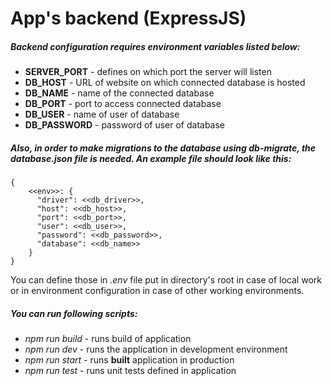 # App's backend (ExpressJS)

##### Backend configuration requires environment variables listed below:
- **SERVER_PORT** - defines on which port the server will listen
- **DB_HOST** - URL of website on which connected database is hosted
- **DB_NAME** - name of the connected database
- **DB_PORT** - port to access connected database
- **DB_USER** - name of user of database
- **DB_PASSWORD** - password of user of database

##### Also, in order to make migrations to the database using *db-migrate*, the *database.json* file is needed. An example file should look like this:
    {
        <<env>>: {
          "driver": <<db_driver>>,
          "host": <<db_host>>,
          "port": <<db_port>>,
          "user": <<db_user>>,
          "password": <<db_password>>,
          "database": <<db_name>>
        }
    }

You can define those in _.env_ file put in directory's root in case of local work or in environment configuration in case of other working environments.

##### You can run following scripts:
- *npm run build* - runs build of application
- *npm run dev* - runs the application in development environment
- *npm run start* - runs **built** application in production
- *npm run test* - runs unit tests defined in application 

